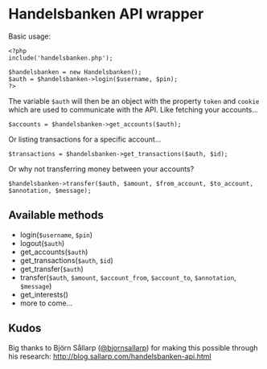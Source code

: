 Handelsbanken API wrapper
===

Basic usage:

	<?php
	include('handelsbanken.php');
	
	$handelsbanken = new Handelsbanken();
	$auth = $handelsbanken->login($username, $pin);
	?>

The variable `$auth` will then be an object with the property `token` and `cookie` which are used to communicate with the API. Like fetching your accounts...

	$accounts = $handelsbanken->get_accounts($auth);

Or listing transactions for a specific account…

	$transactions = $handelsbanken->get_transactions($auth, $id);

Or why not transferring money between your accounts?

	$handelsbanken->transfer($auth, $amount, $from_account, $to_account, $annotation, $message);

Available methods
---
 - login(`$username`, `$pin`)
 - logout(`$auth`)
 - get_accounts(`$auth`)
 - get_transactions(`$auth`, `$id`)
 - get_transfer(`$auth`)
 - transfer(`$auth`, `$amount`, `$account_from`, `$account_to`, `$annotation`, `$message`)
 - get_interests()
 - more to come...


Kudos
---

Big thanks to Björn Sållarp ([@bjornsallarp][]) for making this possible through his research: http://blog.sallarp.com/handelsbanken-api.html

[@bjornsallarp]: http://twitter.com/bjornsallarp "Björn Sållarp"